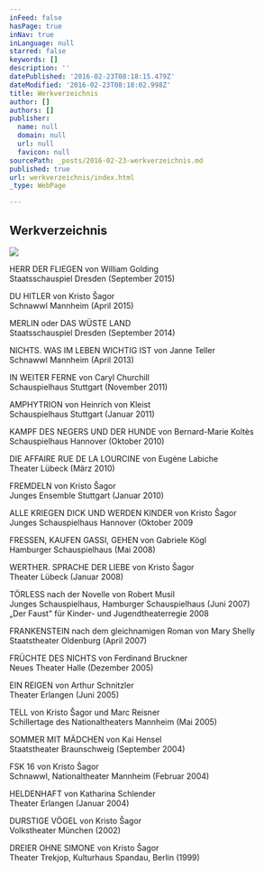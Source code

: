 ```yaml
---
inFeed: false
hasPage: true
inNav: true
inLanguage: null
starred: false
keywords: []
description: ''
datePublished: '2016-02-23T08:18:15.479Z'
dateModified: '2016-02-23T08:18:02.998Z'
title: Werkverzeichnis
author: []
authors: []
publisher:
  name: null
  domain: null
  url: null
  favicon: null
sourcePath: _posts/2016-02-23-werkverzeichnis.md
published: true
url: werkverzeichnis/index.html
_type: WebPage

---
```

## Werkverzeichnis
![](https://the-grid-user-content.s3-us-west-2.amazonaws.com/8ec8b3f1-79ba-4799-8fc5-1fa5d2e4e8b1.jpg)

HERR DER
FLIEGEN von William Golding  
Staatsschauspiel Dresden
(September 2015)

DU
HITLER von Kristo Šagor  
Schnawwl Mannheim (April 2015)

MERLIN
oder DAS WÜSTE LAND  
Staatsschauspiel Dresden (September
2014)

NICHTS. WAS IM LEBEN WICHTIG IST von Janne Teller  
Schnawwl
Mannheim (April 2013)

IN WEITER FERNE von Caryl
Churchill  
Schauspielhaus
Stuttgart (November 2011)

AMPHYTRION von Heinrich von
Kleist  
Schauspielhaus
Stuttgart (Januar 2011)

KAMPF DES NEGERS UND DER HUNDE
von Bernard-Marie Koltès  
Schauspielhaus
Hannover (Oktober 2010)

DIE AFFAIRE RUE DE LA LOURCINE
von Eugène Labiche  
Theater
Lübeck (März 2010)

FREMDELN von Kristo Šagor  
Junges
Ensemble Stuttgart (Januar 2010)

ALLE KRIEGEN DICK UND WERDEN
KINDER von Kristo Šagor  
Junges
Schauspielhaus Hannover (Oktober 2009

FRESSEN, KAUFEN GASSI, GEHEN von
Gabriele Kögl  
Hamburger
Schauspielhaus (Mai 2008)

WERTHER. SPRACHE DER LIEBE von Kristo Šagor  
Theater
Lübeck (Januar 2008)

TÖRLESS nach der Novelle von
Robert Musil  
Junges
Schauspielhaus, Hamburger Schauspielhaus (Juni 2007)  
„Der
Faust" für Kinder- und Jugendtheaterregie 2008

FRANKENSTEIN nach dem
gleichnamigen Roman von Mary Shelly  
Staatstheater
Oldenburg (April 2007)

FRÜCHTE DES NICHTS von Ferdinand
Bruckner  
Neues
Theater Halle (Dezember 2005)

EIN REIGEN von Arthur Schnitzler  
Theater
Erlangen (Juni 2005)

TELL von Kristo Šagor und Marc Reisner  
Schillertage
des Nationaltheaters Mannheim (Mai 2005)

SOMMER MIT MÄDCHEN von Kai Hensel  
Staatstheater
Braunschweig (September 2004)

FSK 16 von Kristo Šagor  
Schnawwl,
Nationaltheater Mannheim (Februar 2004)

HELDENHAFT von Katharina
Schlender  
Theater
Erlangen (Januar 2004)

DURSTIGE VÖGEL von Kristo Šagor  
Volkstheater
München (2002)

DREIER OHNE SIMONE von Kristo Šagor  
Theater
Trekjop, Kulturhaus Spandau, Berlin (1999)